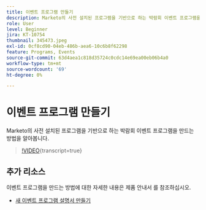 ```yaml
---
title: 이벤트 프로그램 만들기
description: Marketo의 사전 설치된 프로그램을 기반으로 하는 박람회 이벤트 프로그램을 만드는 방법을 알아봅니다.
role: User
level: Beginner
jira: KT-10754
thumbnail: 345473.jpeg
exl-id: 0cf8cd90-04eb-486b-aea6-10c6b8f62298
feature: Programs, Events
source-git-commit: 63d4aea1c818d35724c0cdc14e69ea00eb06b4a0
workflow-type: tm+mt
source-wordcount: '69'
ht-degree: 0%

---
```


# 이벤트 프로그램 만들기

Marketo의 사전 설치된 프로그램을 기반으로 하는 박람회 이벤트 프로그램을 만드는 방법을 알아봅니다.

>[!VIDEO](https://video.tv.adobe.com/v/345473/?quality=12&learn=on){transcript=true}

## 추가 리소스

이벤트 프로그램을 만드는 방법에 대한 자세한 내용은 제품 안내서 를 참조하십시오.

* [새 이벤트 프로그램 설명서 만들기](https://experienceleague.adobe.com/docs/marketo/using/product-docs/demand-generation/events/understanding-events/create-a-new-event-program.html?lang=ko)
